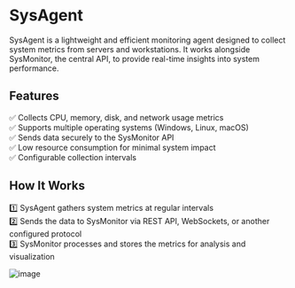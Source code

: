 # SysAgent
SysAgent is a lightweight and efficient monitoring agent designed to collect system metrics from servers and workstations. It works alongside SysMonitor, the central API, to provide real-time insights into system performance.

## Features

✅ Collects CPU, memory, disk, and network usage metrics  
✅ Supports multiple operating systems (Windows, Linux, macOS)  
✅ Sends data securely to the SysMonitor API  
✅ Low resource consumption for minimal system impact  
✅ Configurable collection intervals  

## How It Works
1️⃣ SysAgent gathers system metrics at regular intervals  
2️⃣ Sends the data to SysMonitor via REST API, WebSockets, or another configured protocol  
3️⃣ SysMonitor processes and stores the metrics for analysis and visualization  


![image](https://github.com/user-attachments/assets/9417823f-9009-4001-9625-2489caf98afe)
